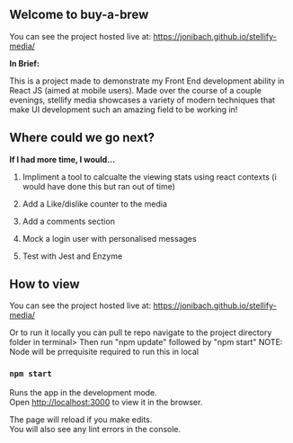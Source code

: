 
## Welcome to buy-a-brew

You can see the project hosted live at: https://jonibach.github.io/stellify-media/

__In Brief:__ 

This is a project made to demonstrate my Front End development ability in React JS (aimed at mobile users). Made over the course of a couple evenings, stellify media showcases a variety of modern techniques that make UI development such an amazing field to be working in!

## Where could we go next?

__If I had more time, I would...__

1. Impliment a tool to calcualte the viewing stats using react contexts (i would have done this but ran out of time)

2. Add a Like/dislike counter to the media

3. Add a comments section

4. Mock a login user with personalised messages 

5. Test with Jest and Enzyme

## How to view

You can see the project hosted live at: https://jonibach.github.io/stellify-media/

Or to run it locally you can pull te repo navigate to the project directory folder in terminal> Then run "npm update" followed by "npm start" 
NOTE: Node will be prrequisite required to run this in local

### `npm start`

Runs the app in the development mode.<br />
Open [http://localhost:3000](http://localhost:3000) to view it in the browser.

The page will reload if you make edits.<br />
You will also see any lint errors in the console.


